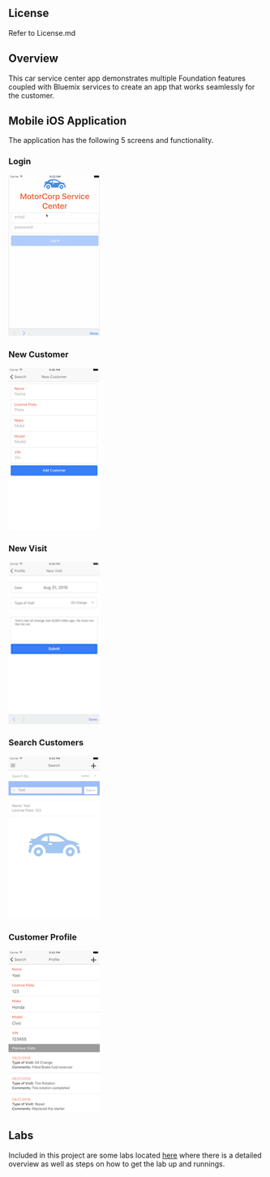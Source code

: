 ## License

Refer to License.md

## Overview
This car service center app demonstrates multiple Foundation features coupled with Bluemix services to create an app that works seamlessly for the customer.

## Mobile iOS Application

The application has the following 5 screens and functionality.

### Login
![login](img/login.png)

### New Customer
![new customer](img/new-customer.png)

### New Visit
![new visit](img/new-visit.png)

### Search Customers
![customer profile](img/customer-search.png)

### Customer Profile
![customer profile](img/customer-profile.png)


## Labs
Included in this project are some labs located [here](/Lab/Readme.md) where there is a detailed overview as well as steps on how to get the lab up and runnings.
